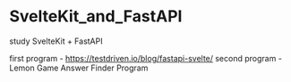 # SvelteKit_and_FastAPI
 study SvelteKit + FastAPI

first program - https://testdriven.io/blog/fastapi-svelte/
second program - Lemon Game Answer Finder Program
